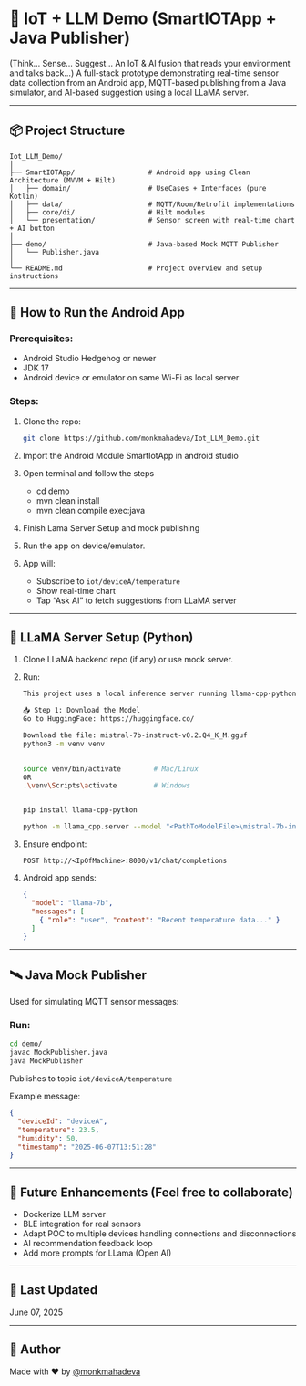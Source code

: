 # 🤖 IoT + LLM Demo (SmartIOTApp + Java Publisher)
(Think... Sense... Suggest... An IoT & AI fusion that reads your environment and talks back...)
A full-stack prototype demonstrating real-time sensor data collection from an Android app, MQTT-based publishing from a Java simulator, and AI-based suggestion using a local LLaMA server.

---

## 📦 Project Structure

```
Iot_LLM_Demo/
│
├── SmartIOTApp/                  # Android app using Clean Architecture (MVVM + Hilt)
│   ├── domain/                   # UseCases + Interfaces (pure Kotlin)
│   ├── data/                     # MQTT/Room/Retrofit implementations
│   ├── core/di/                  # Hilt modules
│   └── presentation/             # Sensor screen with real-time chart + AI button
│
├── demo/                         # Java-based Mock MQTT Publisher
│   └── Publisher.java
│
└── README.md                     # Project overview and setup instructions
```

---

## 📲 How to Run the Android App

### Prerequisites:
- Android Studio Hedgehog or newer
- JDK 17
- Android device or emulator on same Wi-Fi as local server

### Steps:

1. Clone the repo:
   ```bash
   git clone https://github.com/monkmahadeva/Iot_LLM_Demo.git
   ```

2. Import the Android Module SmartIotApp in android studio
3. Open terminal and follow the steps
   * cd demo
   * mvn clean install
   * mvn clean compile exec:java

4. Finish Lama Server Setup and mock publishing  

5. Run the app on device/emulator.

6. App will:
   - Subscribe to `iot/deviceA/temperature`
   - Show real-time chart
   - Tap “Ask AI” to fetch suggestions from LLaMA server

---

## 🧠 LLaMA Server Setup (Python)

1. Clone LLaMA backend repo (if any) or use mock server.

2. Run:
   ```bash
   This project uses a local inference server running llama-cpp-python to simulate an OpenAI-style API for AI suggestions.

   📥 Step 1: Download the Model
   Go to HuggingFace: https://huggingface.co/

   Download the file: mistral-7b-instruct-v0.2.Q4_K_M.gguf
   python3 -m venv venv

 
   source venv/bin/activate        # Mac/Linux
   OR
   .\venv\Scripts\activate         # Windows


   pip install llama-cpp-python

   python -m llama_cpp.server --model "<PathToModelFile>\mistral-7b-instruct-v0.2.Q4_K_M.gguf" --host 0.0.0.0 --port 8000
   ```

3. Ensure endpoint:
   ```
   POST http://<IpOfMachine>:8000/v1/chat/completions
   ```

4. Android app sends:
   ```json
   {
     "model": "llama-7b",
     "messages": [
       { "role": "user", "content": "Recent temperature data..." }
     ]
   }
   ```

---

## 🛰️ Java Mock Publisher

Used for simulating MQTT sensor messages:

### Run:
```bash
cd demo/
javac MockPublisher.java
java MockPublisher
```

Publishes to topic `iot/deviceA/temperature`

Example message:
```json
{
  "deviceId": "deviceA",
  "temperature": 23.5,
  "humidity": 50,
  "timestamp": "2025-06-07T13:51:28"
}
```

---

## 🧪 Future Enhancements (Feel free to collaborate)

- Dockerize LLM server
- BLE integration for real sensors
- Adapt POC to multiple devices handling connections and disconnections
- AI recommendation feedback loop
- Add more prompts for LLama (Open AI)

---

## 📅 Last Updated

June 07, 2025

---

## 👤 Author

Made with ❤️ by [@monkmahadeva](https://github.com/monkmahadeva)
